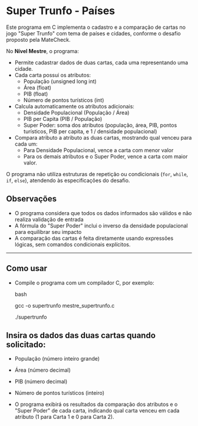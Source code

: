 # Super Trunfo - Países

Este programa em C implementa o cadastro e a comparação de cartas no jogo "Super Trunfo" com tema de países e cidades, conforme o desafio proposto pela MateCheck.

No **Nível Mestre**, o programa:

- Permite cadastrar dados de duas cartas, cada uma representando uma cidade.
- Cada carta possui os atributos:
  - População (unsigned long int)
  - Área (float)
  - PIB (float)
  - Número de pontos turísticos (int)
- Calcula automaticamente os atributos adicionais:
  - Densidade Populacional (População / Área)
  - PIB per Capita (PIB / População)
  - Super Poder: soma dos atributos (população, área, PIB, pontos turísticos, PIB per capita, e 1 / densidade populacional)
- Compara atributo a atributo as duas cartas, mostrando qual venceu para cada um:
  - Para Densidade Populacional, vence a carta com menor valor
  - Para os demais atributos e o Super Poder, vence a carta com maior valor.

O programa não utiliza estruturas de repetição ou condicionais (`for`, `while`, `if`, `else`), atendendo às especificações do desafio.

## Observações
- O programa considera que todos os dados informados são válidos e não realiza validação de entrada
- A fórmula do "Super Poder" inclui o inverso da densidade populacional para equilibrar seu impacto
- A comparação das cartas é feita diretamente usando expressões lógicas, sem comandos condicionais explícitos.

---

## Como usar

- Compile o programa com um compilador C, por exemplo:

   bash
  
   gcc -o supertrunfo mestre_supertrunfo.c
  
   ./supertrunfo

## Insira os dados das duas cartas quando solicitado:
- População (número inteiro grande)

- Área (número decimal)
- PIB (número decimal)
- Número de pontos turísticos (inteiro)
- O programa exibirá os resultados da comparação dos atributos e o "Super Poder" de cada carta, indicando qual carta venceu em cada atributo (1 para Carta 1 e 0 para Carta 2).



